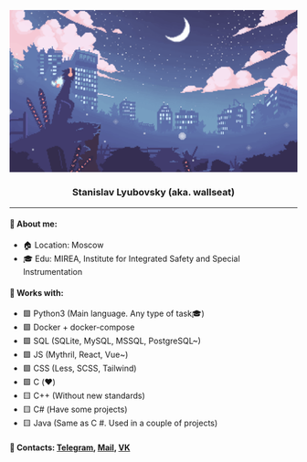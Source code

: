 ![header](header.gif)
### <p align=center >Stanislav Lyubovsky (aka. wallseat)</p>
---


#### 👨 About me:
- 🏠 Location: Moscow
- 🎓 Edu: MIREA, Institute for Integrated Safety and Special Instrumentation

#### 📘 Works with:
- 🟩 Python3 (Main language. Any type of task🎓)
- 🟩 Docker + docker-compose
- 🟩 SQL (SQLite, MySQL, MSSQL, PostgreSQL~)
- 🟩 JS (Mythril, React, Vue~)
- 🟩 CSS (Less, SCSS, Tailwind)
- 🟩 С (♥️)
- 🟨 C++ (Without new standards)
- 🟨 С# (Have some projects)
- 🟨 Java (Same as C #. Used in a couple of projects)

#### 💼 Contacts: [Telegram](https://t.me/wallseat), [Mail](mailto:wallseat@gmail.com), [VK](https://vk.com/idwallseat)

